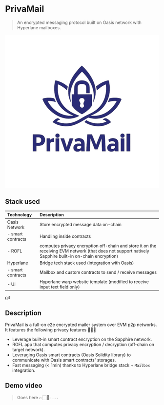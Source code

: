# PrivaMail

> An encrypted messaging protocol built on Oasis network with Hyperlane mailboxes.

![Logo PrivaMail](./PrivaMail-logo.png)

## Stack used

| Technology | Description |
|:-----------|:------------|
| Oasis Network | Store encrypted message data on-chain |
|   - smart contracts | Handling inside contracts |
|   - ROFL| computes privacy encryption off-chain and store it on the receiving EVM network (that does not support natively Sapphire built-in on-chain encryption) |
| Hyperlane | Bridge tech stack used (integration with Oasis) |
|   - smart contracts | Mailbox and custom contracts to send / receive messages |
|   - UI | Hyperlane warp website template (modified to receive input text field only) |
git
## Description 

PrivaMail is a full-on e2e encrypted mailer system over EVM p2p networks. It features the following privacy features 🥷🏻✨

- Leverage built-in smart contract encryption on the Sapphire network.
- ROFL app that computes privacy encryption / decryption (off-chain on target network).
- Leveraging Oasis smart contracts (Oasis Solidity library) to communicate with Oasis smart contracts' storages.
- Fast messaging (< 1min) thanks to Hyperlane bridge stack + `Mailbox` integration.

## Demo video

> Goes here 👉🏻🎥: `...`



<!-- TODO: Mermaid chart -->